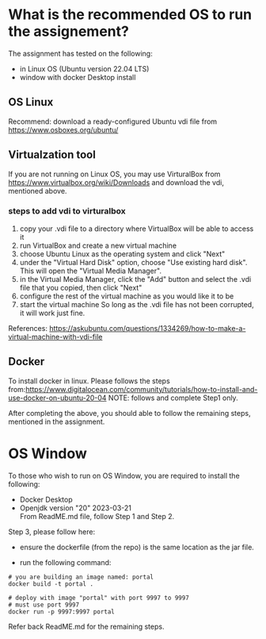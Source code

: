 # What is the recommended OS to run the assignement?
The assignment has tested on the following:
- in Linux OS (Ubuntu version 22.04 LTS)
- window with docker Desktop install
## OS Linux
Recommend: download a ready-configured Ubuntu vdi file from https://www.osboxes.org/ubuntu/

## Virtualzation tool
If you are not running on Linux OS, you may use VirturalBox from https://www.virtualbox.org/wiki/Downloads and download the vdi, mentioned above.

### steps to add vdi to virturalbox
1. copy your .vdi file to a directory where VirtualBox will be able to access it
2. run VirtualBox and create a new virtual machine
3. choose Ubuntu Linux as the operating system and click "Next"
4. under the "Virtual Hard Disk" option, choose "Use existing hard disk". This will open the "Virtual Media Manager".
5. in the Virtual Media Manager, click the "Add" button and select the .vdi file that you copied, then click "Next"
6. configure the rest of the virtual machine as you would like it to be
7. start the virtual machine
So long as the .vdi file has not been corrupted, it will work just fine.

References: https://askubuntu.com/questions/1334269/how-to-make-a-virtual-machine-with-vdi-file

## Docker
To install docker in linux. Please follows the steps from:https://www.digitalocean.com/community/tutorials/how-to-install-and-use-docker-on-ubuntu-20-04
NOTE: follows and complete Step1 only.

After completing the above, you should able to follow the remaining steps, mentioned in the assignment.

# OS Window
To those who wish to run on OS Window, you are required to install the following:
- Docker Desktop
- Openjdk version "20" 2023-03-21  
From ReadME.md file, follow Step 1 and Step 2.

Step 3, please follow here:
- ensure the dockerfile (from the repo) is the same location as the jar file.

- run the following command:
```
# you are building an image named: portal
docker build -t portal .

# deploy with image "portal" with port 9997 to 9997
# must use port 9997
docker run -p 9997:9997 portal
```
Refer back ReadME.md for the remaining steps.